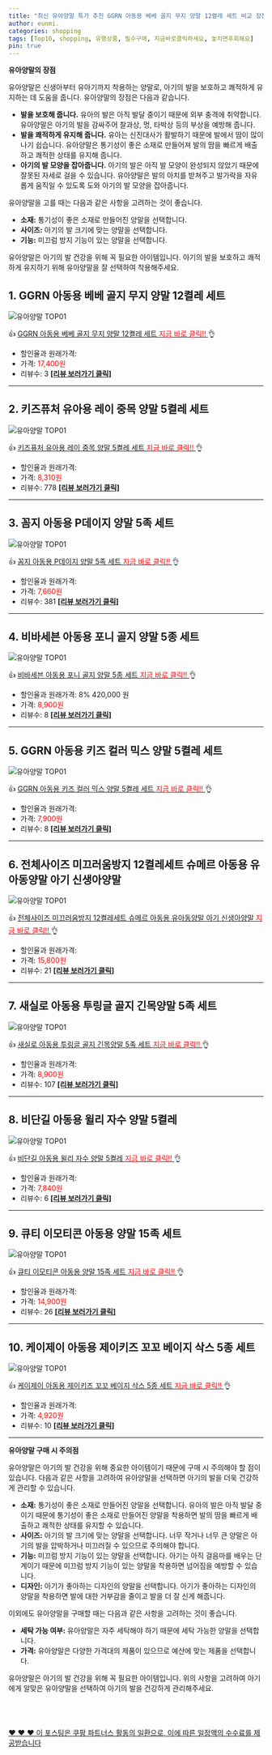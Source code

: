```yaml
---
title: "최신 유아양말 특가 추천 GGRN 아동용 베베 골지 무지 양말 12켤레 세트 비교 장점"
author: eunmi.
categories: shopping
tags: [Top10, shopping, 유행상품, 필수구매, 지금바로클릭하세요, 놓치면후회해요]
pin: true
---
```

**유아양말의 장점**

유아양말은 신생아부터 유아기까지 착용하는 양말로, 아기의 발을 보호하고 쾌적하게 유지하는 데 도움을 줍니다. 유아양말의 장점은 다음과 같습니다.

* **발을 보호해 줍니다.** 유아의 발은 아직 발달 중이기 때문에 외부 충격에 취약합니다. 유아양말은 아기의 발을 감싸주어 찰과상, 멍, 타박상 등의 부상을 예방해 줍니다.
* **발을 쾌적하게 유지해 줍니다.** 유아는 신진대사가 활발하기 때문에 발에서 땀이 많이 나기 쉽습니다. 유아양말은 통기성이 좋은 소재로 만들어져 발의 땀을 빠르게 배출하고 쾌적한 상태를 유지해 줍니다.
* **아기의 발 모양을 잡아줍니다.** 아기의 발은 아직 발 모양이 완성되지 않았기 때문에 잘못된 자세로 걸을 수 있습니다. 유아양말은 발의 아치를 받쳐주고 발가락을 자유롭게 움직일 수 있도록 도와 아기의 발 모양을 잡아줍니다.

유아양말을 고를 때는 다음과 같은 사항을 고려하는 것이 좋습니다.

* **소재:** 통기성이 좋은 소재로 만들어진 양말을 선택합니다.
* **사이즈:** 아기의 발 크기에 맞는 양말을 선택합니다.
* **기능:** 미끄럼 방지 기능이 있는 양말을 선택합니다.

유아양말은 아기의 발 건강을 위해 꼭 필요한 아이템입니다. 아기의 발을 보호하고 쾌적하게 유지하기 위해 유아양말을 잘 선택하여 착용해주세요.

   

## 1. GGRN 아동용 베베 골지 무지 양말 12켤레 세트

![유아양말 TOP01](https://thumbnail8.coupangcdn.com/thumbnails/remote/230x230ex/image/retail/images/1526668748748087-f0cffd1b-b85c-4c52-b22e-23bde9d0fb3e.jpg)


👍 [GGRN 아동용 베베 골지 무지 양말 12켤레 세트 <font color=red> 지금 바로 클릭!! </font> ](https://link.coupang.com/re/AFFSDP?lptag=AF3617701&subid=GithubCoopas&pageKey=5709777572&traceid=V0-153&itemId=9516483453&vendorItemId=83988801112) 👌 


- 할인율과 원래가격: 
- 가격: <span style='color:red'>17,400원</span>
- 리뷰수: 3  [**[리뷰 보러가기 클릭]**](https://link.coupang.com/re/AFFSDP?lptag=AF3617701&subid=GithubCoopas&pageKey=5709777572&traceid=V0-153&itemId=9516483453&vendorItemId=83988801112)

---


   

## 2. 키즈퓨처 유아용 레이 중목 양말 5켤레 세트

![유아양말 TOP01](https://thumbnail9.coupangcdn.com/thumbnails/remote/230x230ex/image/rs_quotation_api/zmusyypf/328616be7d424468aa6dccdb27c25815.jpg)


👍 [키즈퓨처 유아용 레이 중목 양말 5켤레 세트 <font color=red> 지금 바로 클릭!! </font> ](https://link.coupang.com/re/AFFSDP?lptag=AF3617701&subid=GithubCoopas&pageKey=7263070556&traceid=V0-153&itemId=18504768194&vendorItemId=85643876927) 👌 


- 할인율과 원래가격: 
- 가격: <span style='color:red'>8,310원</span>
- 리뷰수: 778  [**[리뷰 보러가기 클릭]**](https://link.coupang.com/re/AFFSDP?lptag=AF3617701&subid=GithubCoopas&pageKey=7263070556&traceid=V0-153&itemId=18504768194&vendorItemId=85643876927)

---


   

## 3. 꼼지 아동용 P데이지 양말 5족 세트

![유아양말 TOP01](https://thumbnail9.coupangcdn.com/thumbnails/remote/230x230ex/image/retail/images/2022/02/25/17/5/967dffe1-3928-4230-933e-cacd22089407.jpg)


👍 [꼼지 아동용 P데이지 양말 5족 세트 <font color=red> 지금 바로 클릭!! </font> ](https://link.coupang.com/re/AFFSDP?lptag=AF3617701&subid=GithubCoopas&pageKey=6370235811&traceid=V0-153&itemId=13489720386&vendorItemId=80743902692) 👌 


- 할인율과 원래가격: 
- 가격: <span style='color:red'>7,660원</span>
- 리뷰수: 381  [**[리뷰 보러가기 클릭]**](https://link.coupang.com/re/AFFSDP?lptag=AF3617701&subid=GithubCoopas&pageKey=6370235811&traceid=V0-153&itemId=13489720386&vendorItemId=80743902692)

---


   

## 4. 비바세븐 아동용 포니 골지 양말 5종 세트

![유아양말 TOP01](https://thumbnail10.coupangcdn.com/thumbnails/remote/230x230ex/image/retail/images/2021/08/12/11/1/d5ba3836-0d49-4ffa-beef-21e95c01ef49.jpg)


👍 [비바세븐 아동용 포니 골지 양말 5종 세트 <font color=red> 지금 바로 클릭!! </font> ](https://link.coupang.com/re/AFFSDP?lptag=AF3617701&subid=GithubCoopas&pageKey=6010554053&traceid=V0-153&itemId=10903548845&vendorItemId=78183401829) 👌 


- 할인율과 원래가격: 8%  420,000   원
- 가격: <span style='color:red'>8,900원</span>
- 리뷰수: 8  [**[리뷰 보러가기 클릭]**](https://link.coupang.com/re/AFFSDP?lptag=AF3617701&subid=GithubCoopas&pageKey=6010554053&traceid=V0-153&itemId=10903548845&vendorItemId=78183401829)

---


   

## 5. GGRN 아동용 키즈 컬러 믹스 양말 5켤레 세트

![유아양말 TOP01](https://thumbnail8.coupangcdn.com/thumbnails/remote/230x230ex/image/retail/images/4360981324280188-20160d9c-d625-4b62-a7e9-3bd2f6de29d1.jpg)


👍 [GGRN 아동용 키즈 컬러 믹스 양말 5켤레 세트 <font color=red> 지금 바로 클릭!! </font> ](https://link.coupang.com/re/AFFSDP?lptag=AF3617701&subid=GithubCoopas&pageKey=6939560778&traceid=V0-153&itemId=16822720625&vendorItemId=84002823156) 👌 


- 할인율과 원래가격: 
- 가격: <span style='color:red'>7,900원</span>
- 리뷰수: 8  [**[리뷰 보러가기 클릭]**](https://link.coupang.com/re/AFFSDP?lptag=AF3617701&subid=GithubCoopas&pageKey=6939560778&traceid=V0-153&itemId=16822720625&vendorItemId=84002823156)

---


   

## 6. 전체사이즈 미끄러움방지 12켤레세트 슈메르 아동용 유아동양말 아기 신생아양말

![유아양말 TOP01](https://thumbnail9.coupangcdn.com/thumbnails/remote/230x230ex/image/vendor_inventory/f458/9271ad11c6751679e0adb4c6589f89922ea811565645c8658c9352823fac.jpg)


👍 [전체사이즈 미끄러움방지 12켤레세트 슈메르 아동용 유아동양말 아기 신생아양말 <font color=red> 지금 바로 클릭!! </font> ](https://link.coupang.com/re/AFFSDP?lptag=AF3617701&subid=GithubCoopas&pageKey=6282259626&traceid=V0-153&itemId=12905696059&vendorItemId=71583412701) 👌 


- 할인율과 원래가격: 
- 가격: <span style='color:red'>15,800원</span>
- 리뷰수: 21  [**[리뷰 보러가기 클릭]**](https://link.coupang.com/re/AFFSDP?lptag=AF3617701&subid=GithubCoopas&pageKey=6282259626&traceid=V0-153&itemId=12905696059&vendorItemId=71583412701)

---


   

## 7. 새실로 아동용 투링글 골지 긴목양말 5족 세트

![유아양말 TOP01](https://thumbnail6.coupangcdn.com/thumbnails/remote/230x230ex/image/retail/images/65409697328136-56f5ef7f-f8e6-4d09-adcd-e14a7a707e65.jpg)


👍 [새실로 아동용 투링글 골지 긴목양말 5족 세트 <font color=red> 지금 바로 클릭!! </font> ](https://link.coupang.com/re/AFFSDP?lptag=AF3617701&subid=GithubCoopas&pageKey=2000913174&traceid=V0-153&itemId=3404828327&vendorItemId=71391438816) 👌 


- 할인율과 원래가격: 
- 가격: <span style='color:red'>8,900원</span>
- 리뷰수: 107  [**[리뷰 보러가기 클릭]**](https://link.coupang.com/re/AFFSDP?lptag=AF3617701&subid=GithubCoopas&pageKey=2000913174&traceid=V0-153&itemId=3404828327&vendorItemId=71391438816)

---


   

## 8. 비단길 아동용 윌리 자수 양말 5켤레

![유아양말 TOP01](https://thumbnail10.coupangcdn.com/thumbnails/remote/230x230ex/image/retail/images/2019/08/06/14/0/4229fafe-477b-4ba2-ac43-54a59565c541.jpg)


👍 [비단길 아동용 윌리 자수 양말 5켤레 <font color=red> 지금 바로 클릭!! </font> ](https://link.coupang.com/re/AFFSDP?lptag=AF3617701&subid=GithubCoopas&pageKey=275748002&traceid=V0-153&itemId=872723645&vendorItemId=5204332473) 👌 


- 할인율과 원래가격: 
- 가격: <span style='color:red'>7,840원</span>
- 리뷰수: 6  [**[리뷰 보러가기 클릭]**](https://link.coupang.com/re/AFFSDP?lptag=AF3617701&subid=GithubCoopas&pageKey=275748002&traceid=V0-153&itemId=872723645&vendorItemId=5204332473)

---


   

## 9. 큐티 이모티콘 아동용 양말 15족 세트

![유아양말 TOP01](https://thumbnail9.coupangcdn.com/thumbnails/remote/230x230ex/image/vendor_inventory/fc7c/6c7d2ee2c79f01521c9af31c9d2c4b138bb9a90ff35635bde49327f681d1.jpg)


👍 [큐티 이모티콘 아동용 양말 15족 세트 <font color=red> 지금 바로 클릭!! </font> ](https://link.coupang.com/re/AFFSDP?lptag=AF3617701&subid=GithubCoopas&pageKey=7495378736&traceid=V0-153&itemId=19608837393&vendorItemId=86715868250) 👌 


- 할인율과 원래가격: 
- 가격: <span style='color:red'>14,900원</span>
- 리뷰수: 26  [**[리뷰 보러가기 클릭]**](https://link.coupang.com/re/AFFSDP?lptag=AF3617701&subid=GithubCoopas&pageKey=7495378736&traceid=V0-153&itemId=19608837393&vendorItemId=86715868250)

---


   

## 10. 케이제이 아동용 제이키즈 꼬꼬 베이지 삭스 5종 세트

![유아양말 TOP01](https://thumbnail6.coupangcdn.com/thumbnails/remote/230x230ex/image/retail/images/2022/12/06/19/0/aa5cef6b-944d-48cb-9baf-bdbcdc587933.jpg)


👍 [케이제이 아동용 제이키즈 꼬꼬 베이지 삭스 5종 세트 <font color=red> 지금 바로 클릭!! </font> ](https://link.coupang.com/re/AFFSDP?lptag=AF3617701&subid=GithubCoopas&pageKey=6990859659&traceid=V0-153&itemId=17019520790&vendorItemId=84195145465) 👌 


- 할인율과 원래가격: 
- 가격: <span style='color:red'>4,920원</span>
- 리뷰수: 10  [**[리뷰 보러가기 클릭]**](https://link.coupang.com/re/AFFSDP?lptag=AF3617701&subid=GithubCoopas&pageKey=6990859659&traceid=V0-153&itemId=17019520790&vendorItemId=84195145465)

---
**유아양말 구매 시 주의점**

유아양말은 아기의 발 건강을 위해 중요한 아이템이기 때문에 구매 시 주의해야 할 점이 있습니다. 다음과 같은 사항을 고려하여 유아양말을 선택하면 아기의 발을 더욱 건강하게 관리할 수 있습니다.

* **소재:** 통기성이 좋은 소재로 만들어진 양말을 선택합니다. 유아의 발은 아직 발달 중이기 때문에 통기성이 좋은 소재로 만들어진 양말을 착용하면 발의 땀을 빠르게 배출하고 쾌적한 상태를 유지할 수 있습니다.
* **사이즈:** 아기의 발 크기에 맞는 양말을 선택합니다. 너무 작거나 너무 큰 양말은 아기의 발을 압박하거나 미끄러질 수 있으므로 주의해야 합니다.
* **기능:** 미끄럼 방지 기능이 있는 양말을 선택합니다. 아기는 아직 걸음마를 배우는 단계이기 때문에 미끄럼 방지 기능이 있는 양말을 착용하면 넘어짐을 예방할 수 있습니다.
* **디자인:** 아기가 좋아하는 디자인의 양말을 선택합니다. 아기가 좋아하는 디자인의 양말을 착용하면 발에 대한 거부감을 줄이고 발을 더 잘 신게 해줍니다.

이외에도 유아양말을 구매할 때는 다음과 같은 사항을 고려하는 것이 좋습니다.

* **세탁 가능 여부:** 유아양말은 자주 세탁해야 하기 때문에 세탁 가능한 양말을 선택합니다.
* **가격:** 유아양말은 다양한 가격대의 제품이 있으므로 예산에 맞는 제품을 선택합니다.

유아양말은 아기의 발 건강을 위해 꼭 필요한 아이템입니다. 위의 사항을 고려하여 아기에게 알맞은 유아양말을 선택하여 아기의 발을 건강하게 관리해주세요.<br><br><br><br><br> [ ❤ ❤ ❤ 이 포스팅은 쿠팡 파트너스 활동의 일환으로, 이에 따른 일정액의 수수료를 제공받습니다](https://link.coupang.com/a/bcEFyh)